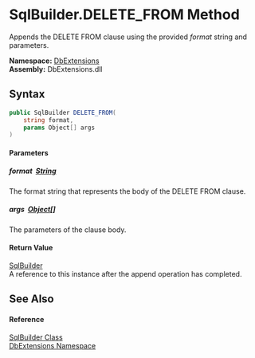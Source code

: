 SqlBuilder.DELETE_FROM Method
=============================
Appends the DELETE FROM clause using the provided *format* string and parameters.
  
**Namespace:** [DbExtensions][1]  
**Assembly:** DbExtensions.dll

Syntax
------

```csharp
public SqlBuilder DELETE_FROM(
	string format,
	params Object[] args
)
```

#### Parameters

##### *format*  [String][2]
The format string that represents the body of the DELETE FROM clause.

##### *args*  [Object][3][]
The parameters of the clause body.

#### Return Value
[SqlBuilder][4]  
A reference to this instance after the append operation has completed.

See Also
--------

#### Reference
[SqlBuilder Class][4]  
[DbExtensions Namespace][1]  

[1]: ../README.md
[2]: https://learn.microsoft.com/dotnet/api/system.string
[3]: https://learn.microsoft.com/dotnet/api/system.object
[4]: README.md